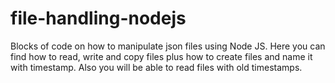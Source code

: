 # file-handling-nodejs
Blocks of code on how to manipulate json files using Node JS. Here you can find how to read, write and copy files plus how to create files and name it with timestamp. Also you will be able to read files with old timestamps.
